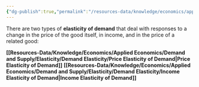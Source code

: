 ```yaml
---
{"dg-publish":true,"permalink":"/resources-data/knowledge/economics/applied-economics/demand-and-supply/elasticity/demand-elasticity/demand-elasticity/"}
---
```


There are two types of **elasticity of demand** that deal with responses to a change in the price of the good itself, in income, and in the price of a related good:

**[[Resources-Data/Knowledge/Economics/Applied Economics/Demand and Supply/Elasticity/Demand Elasticity/Price Elasticity of Demand\|Price Elasticity of Demand]]**
**[[Resources-Data/Knowledge/Economics/Applied Economics/Demand and Supply/Elasticity/Demand Elasticity/Income Elasticity of Demand\|Income Elasticity of Demand]]**
